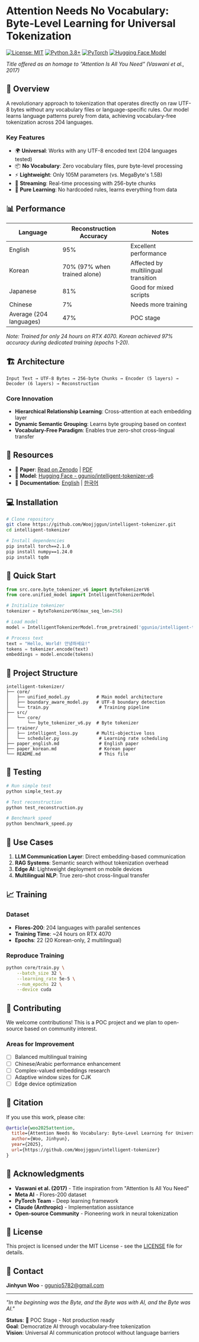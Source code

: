 # Attention Needs No Vocabulary: Byte-Level Learning for Universal Tokenization

[![License: MIT](https://img.shields.io/badge/License-MIT-yellow.svg)](https://opensource.org/licenses/MIT)
[![Python 3.8+](https://img.shields.io/badge/python-3.8+-blue.svg)](https://www.python.org/downloads/)
[![PyTorch](https://img.shields.io/badge/PyTorch-2.1-red.svg)](https://pytorch.org/)
[![Hugging Face Model](https://img.shields.io/badge/%F0%9F%A4%97%20Model-ggunio%2Fintelligent--tokenizer--v6-orange)](https://huggingface.co/ggunio/intelligent-tokenizer-v6)

*Title offered as an homage to "Attention Is All You Need" (Vaswani et al., 2017)*

## 🚀 Overview

A revolutionary approach to tokenization that operates directly on raw UTF-8 bytes without any vocabulary files or language-specific rules. Our model learns language patterns purely from data, achieving vocabulary-free tokenization across 204 languages.

### Key Features
- 🌍 **Universal**: Works with any UTF-8 encoded text (204 languages tested)
- 📦 **No Vocabulary**: Zero vocabulary files, pure byte-level processing
- ⚡ **Lightweight**: Only 105M parameters (vs. MegaByte's 1.5B)
- 🔄 **Streaming**: Real-time processing with 256-byte chunks
- 🎯 **Pure Learning**: No hardcoded rules, learns everything from data

## 📊 Performance

| Language | Reconstruction Accuracy | Notes |
|----------|------------------------|-------|
| English | 95% | Excellent performance |
| Korean | 70% (97% when trained alone) | Affected by multilingual transition |
| Japanese | 81% | Good for mixed scripts |
| Chinese | 7% | Needs more training |
| Average (204 languages) | 47% | POC stage |

*Note: Trained for only 24 hours on RTX 4070. Korean achieved 97% accuracy during dedicated training (epochs 1-20).*

## 🏗️ Architecture

```
Input Text → UTF-8 Bytes → 256-byte Chunks → Encoder (5 layers) → Decoder (6 layers) → Reconstruction
```

### Core Innovation
- **Hierarchical Relationship Learning**: Cross-attention at each embedding layer
- **Dynamic Semantic Grouping**: Learns byte grouping based on context
- **Vocabulary-Free Paradigm**: Enables true zero-shot cross-lingual transfer

## 🔗 Resources

- 📄 **Paper**: [Read on Zenodo](https://zenodo.org/records/17116281?token=eyJhbGciOiJIUzUxMiJ9.eyJpZCI6ImIyNWZiYTQyLWNiNGEtNDBmNi1iNTczLWVkMDJlNDI1YTQ1OSIsImRhdGEiOnt9LCJyYW5kb20iOiI0OWJkZWMzMjJjZTc3OTIwMTk4NTJlNTY1YmNjOGU1ZiJ9.Z_hXEp160tWBD5Qe2laQv1vhS4Js2a0R5BMWYs2PTG5vJMrc8l-BmPAIMya9O_HiN85jYZp-WOMOHg_DTHrg2A) | [PDF](Intelligent%20Tokenizer.pdf)
- 🤗 **Model**: [Hugging Face - ggunio/intelligent-tokenizer-v6](https://huggingface.co/ggunio/intelligent-tokenizer-v6)
- 📝 **Documentation**: [English](paper_english.md) | [한국어](paper_korean.md)

## 💻 Installation

```bash
# Clone repository
git clone https://github.com/Woojjggun/intelligent-tokenizer.git
cd intelligent-tokenizer

# Install dependencies
pip install torch==2.1.0
pip install numpy==1.24.0
pip install tqdm
```

## 🚀 Quick Start

```python
from src.core.byte_tokenizer_v6 import ByteTokenizerV6
from core.unified_model import IntelligentTokenizerModel

# Initialize tokenizer
tokenizer = ByteTokenizerV6(max_seq_len=256)

# Load model
model = IntelligentTokenizerModel.from_pretrained('ggunio/intelligent-tokenizer-v6')

# Process text
text = "Hello, World! 안녕하세요!"
tokens = tokenizer.encode(text)
embeddings = model.encode(tokens)
```

## 📁 Project Structure

```
intelligent-tokenizer/
├── core/
│   ├── unified_model.py          # Main model architecture
│   ├── boundary_aware_model.py   # UTF-8 boundary detection
│   └── train.py                   # Training pipeline
├── src/
│   └── core/
│       └── byte_tokenizer_v6.py  # Byte tokenizer
├── trainer/
│   ├── intelligent_loss.py       # Multi-objective loss
│   └── scheduler.py               # Learning rate scheduling
├── paper_english.md               # English paper
├── paper_korean.md                # Korean paper
└── README.md                      # This file
```

## 🧪 Testing

```python
# Run simple test
python simple_test.py

# Test reconstruction
python test_reconstruction.py

# Benchmark speed
python benchmark_speed.py
```

## 🎯 Use Cases

1. **LLM Communication Layer**: Direct embedding-based communication
2. **RAG Systems**: Semantic search without tokenization overhead
3. **Edge AI**: Lightweight deployment on mobile devices
4. **Multilingual NLP**: True zero-shot cross-lingual transfer

## 📈 Training

### Dataset
- **Flores-200**: 204 languages with parallel sentences
- **Training Time**: ~24 hours on RTX 4070
- **Epochs**: 22 (20 Korean-only, 2 multilingual)

### Reproduce Training
```bash
python core/train.py \
    --batch_size 32 \
    --learning_rate 5e-5 \
    --num_epochs 22 \
    --device cuda
```

## 🤝 Contributing

We welcome contributions! This is a POC project and we plan to open-source based on community interest.

### Areas for Improvement
- [ ] Balanced multilingual training
- [ ] Chinese/Arabic performance enhancement
- [ ] Complex-valued embeddings research
- [ ] Adaptive window sizes for CJK
- [ ] Edge device optimization

## 📖 Citation

If you use this work, please cite:

```bibtex
@article{woo2025attention,
  title={Attention Needs No Vocabulary: Byte-Level Learning for Universal Tokenization},
  author={Woo, Jinhyun},
  year={2025},
  url={https://github.com/Woojjggun/intelligent-tokenizer}
}
```

## 🙏 Acknowledgments

- **Vaswani et al. (2017)** - Title inspiration from "Attention Is All You Need"
- **Meta AI** - Flores-200 dataset
- **PyTorch Team** - Deep learning framework
- **Claude (Anthropic)** - Implementation assistance
- **Open-source Community** - Pioneering work in neural tokenization

## 📝 License

This project is licensed under the MIT License - see the [LICENSE](LICENSE) file for details.

## 📧 Contact

**Jinhyun Woo** - ggunio5782@gmail.com

---

*"In the beginning was the Byte, and the Byte was with AI, and the Byte was AI."*

**Status**: 🚧 POC Stage - Not production ready  
**Goal**: Democratize AI through vocabulary-free tokenization  
**Vision**: Universal AI communication protocol without language barriers
